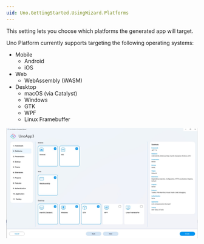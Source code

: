 ```yaml
---
uid: Uno.GettingStarted.UsingWizard.Platforms
---
```


This setting lets you choose which platforms the generated app will target.
    
Uno Platform currently supports targeting the following operating systems:
    
- Mobile
  - Android
  - iOS
- Web
  - WebAssembly (WASM)
- Desktop
  - macOS (via Catalyst)
  - Windows
  - GTK
  - WPF
  - Linux Framebuffer

![Platforms tab in the wizard](assets/platforms.jpg)
